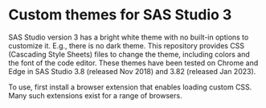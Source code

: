 # Custom themes for SAS Studio 3

SAS Studio version 3 has a bright white theme with no built-in options to customize it. E.g., there is no dark theme. This repository provides CSS (Cascading Style Sheets) files to change the theme, including colors and the font of the code editor. These themes have been tested on Chrome and Edge in SAS Studio 3.8 (released Nov 2018) and 3.82 (released Jan 2023).

To use, first install a browser extension that enables loading custom CSS. Many such extensions exist for a range of browsers.

